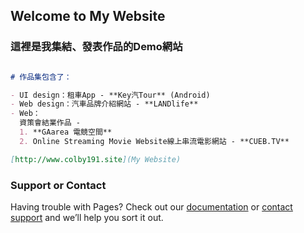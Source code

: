## Welcome to My Website 

### 這裡是我集結、發表作品的Demo網站

```markdown

# 作品集包含了：

- UI design：租車App - **Key汽Tour** (Android)
- Web design：汽車品牌介紹網站 - **LANDlife**
- Web：
  資策會結業作品 - 
  1. **GAarea 電競空間**
  2. Online Streaming Movie Website線上串流電影網站 - **CUEB.TV**

[http://www.colby191.site](My Website)

```




### Support or Contact

Having trouble with Pages? Check out our [documentation](https://help.github.com/categories/github-pages-basics/) or [contact support](https://github.com/contact) and we’ll help you sort it out.
